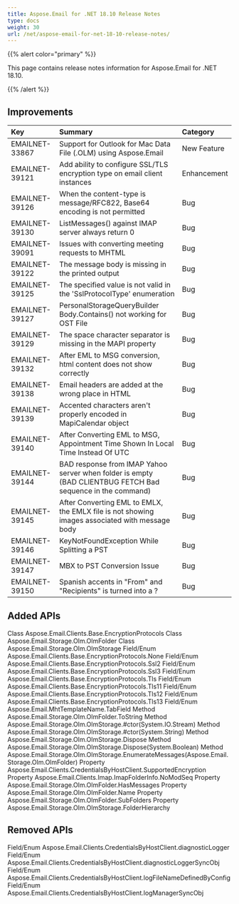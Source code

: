 ```yaml
---
title: Aspose.Email for .NET 18.10 Release Notes
type: docs
weight: 30
url: /net/aspose-email-for-net-18-10-release-notes/
---
```


{{% alert color="primary" %}} 

This page contains release notes information for Aspose.Email for .NET 18.10.

{{% /alert %}} 
## **Improvements**


|**Key**|**Summary**|**Category**|
| :- | :- | :- |
|EMAILNET-33867|Support for Outlook for Mac Data File (.OLM) using Aspose.Email|New Feature|
|EMAILNET-39121|Add ability to configure SSL/TLS encryption type on email client instances|Enhancement|
|EMAILNET-39126|When the content-type is message/RFC822, Base64 encoding is not permitted|Bug|
|EMAILNET-39130|ListMessages() against IMAP server always return 0|Bug|
|EMAILNET-39091|Issues with converting meeting requests to MHTML|Bug|
|EMAILNET-39122|The message body is missing in the printed output|Bug|
|EMAILNET-39125|The specified value is not valid in the 'SslProtocolType' enumeration|Bug|
|EMAILNET-39127|PersonalStorageQueryBuilder Body.Contains() not working for OST File|Bug|
|EMAILNET-39129|The space character separator is missing in the MAPI property|Bug|
|EMAILNET-39132|After EML to MSG conversion, html content does not show correctly|Bug|
|EMAILNET-39138|Email headers are added at the wrong place in HTML|Bug|
|EMAILNET-39139|Accented characters aren't properly encoded in MapiCalendar object|Bug|
|EMAILNET-39140|After Converting EML to MSG, Appointment Time Shown In Local Time Instead Of UTC|Bug|
|EMAILNET-39144|BAD response from IMAP Yahoo server when folder is empty (BAD CLIENTBUG FETCH Bad sequence in the command)|Bug|
|EMAILNET-39145|After Converting EML to EMLX, the EMLX file is not showing images associated with message body|Bug|
|EMAILNET-39146|KeyNotFoundException While Splitting a PST|Bug|
|EMAILNET-39147|MBX to PST Conversion Issue|Bug|
|EMAILNET-39150|Spanish accents in "From" and "Recipients" is turned into a ?|Bug|

## **Added APIs**
Class Aspose.Email.Clients.Base.EncryptionProtocols
Class Aspose.Email.Storage.Olm.OlmFolder
Class Aspose.Email.Storage.Olm.OlmStorage
Field/Enum Aspose.Email.Clients.Base.EncryptionProtocols.None
Field/Enum Aspose.Email.Clients.Base.EncryptionProtocols.Ssl2
Field/Enum Aspose.Email.Clients.Base.EncryptionProtocols.Ssl3
Field/Enum Aspose.Email.Clients.Base.EncryptionProtocols.Tls
Field/Enum Aspose.Email.Clients.Base.EncryptionProtocols.Tls11
Field/Enum Aspose.Email.Clients.Base.EncryptionProtocols.Tls12
Field/Enum Aspose.Email.Clients.Base.EncryptionProtocols.Tls13
Field/Enum Aspose.Email.MhtTemplateName.TabField
Method Aspose.Email.Storage.Olm.OlmFolder.ToString
Method Aspose.Email.Storage.Olm.OlmStorage.#ctor(System.IO.Stream)
Method Aspose.Email.Storage.Olm.OlmStorage.#ctor(System.String)
Method Aspose.Email.Storage.Olm.OlmStorage.Dispose
Method Aspose.Email.Storage.Olm.OlmStorage.Dispose(System.Boolean)
Method Aspose.Email.Storage.Olm.OlmStorage.EnumerateMessages(Aspose.Email.Storage.Olm.OlmFolder)
Property Aspose.Email.Clients.CredentialsByHostClient.SupportedEncryption
Property Aspose.Email.Clients.Imap.ImapFolderInfo.NoModSeq
Property Aspose.Email.Storage.Olm.OlmFolder.HasMessages
Property Aspose.Email.Storage.Olm.OlmFolder.Name
Property Aspose.Email.Storage.Olm.OlmFolder.SubFolders
Property Aspose.Email.Storage.Olm.OlmStorage.FolderHierarchy
## **Removed APIs**
Field/Enum Aspose.Email.Clients.CredentialsByHostClient.diagnosticLogger
Field/Enum Aspose.Email.Clients.CredentialsByHostClient.diagnosticLoggerSyncObj
Field/Enum Aspose.Email.Clients.CredentialsByHostClient.logFileNameDefinedByConfig
Field/Enum Aspose.Email.Clients.CredentialsByHostClient.logManagerSyncObj
